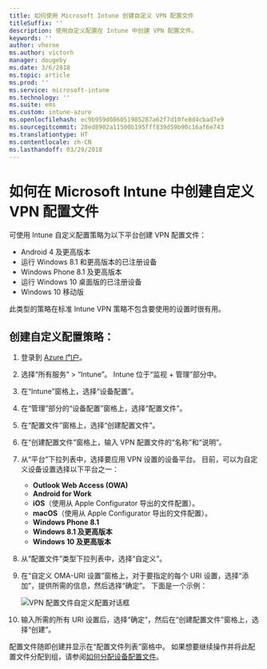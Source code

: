 ```yaml
---
title: 如何使用 Microsoft Intune 创建自定义 VPN 配置文件
titleSuffix: ''
description: 使用自定义配置在 Intune 中创建 VPN 配置文件。
keywords: ''
author: vhorne
ms.author: victorh
manager: dougeby
ms.date: 3/6/2018
ms.topic: article
ms.prod: ''
ms.service: microsoft-intune
ms.technology: ''
ms.suite: ems
ms.custom: intune-azure
ms.openlocfilehash: ec9b959d086051985287a62f7d10fe8d4cbad7e9
ms.sourcegitcommit: 28ed8902a11500b195fff839d59b90c16af6e743
ms.translationtype: HT
ms.contentlocale: zh-CN
ms.lasthandoff: 03/29/2018
---
```

# <a name="how-to-create-custom-vpn-profiles-in-microsoft-intune"></a>如何在 Microsoft Intune 中创建自定义 VPN 配置文件

可使用 Intune 自定义配置策略为以下平台创建 VPN 配置文件：

* Android 4 及更高版本
* 运行 Windows 8.1 和更高版本的已注册设备
* Windows Phone 8.1 及更高版本
* 运行 Windows 10 桌面版的已注册设备 
* Windows 10 移动版

此类型的策略在标准 Intune VPN 策略不包含要使用的设置时很有用。

## <a name="to-create-a-custom-configuration-policy"></a>创建自定义配置策略：

1. 登录到 [Azure 门户](https://portal.azure.com)。
2. 选择“所有服务” > “Intune”。 Intune 位于“监视 + 管理”部分中。
3. 在“Intune”窗格上，选择“设备配置”。
2. 在“管理”部分的“设备配置”窗格上，选择“配置文件”。
5. 在“配置文件”窗格上，选择“创建配置文件”。
6. 在“创建配置文件”窗格上，输入 VPN 配置文件的“名称”和“说明”。
7. 从“平台”下拉列表中，选择要应用 VPN 设置的设备平台。 目前，可以为自定义设备设置选择以下平台之一：
    - **Outlook Web Access (OWA)**
    - **Android for Work**
    - **iOS**（使用从 Apple Configurator 导出的文件配置）。
    - **macOS**（使用从 Apple Configurator 导出的文件配置）。
    - **Windows Phone 8.1**
    - **Windows 8.1 及更高版本**
    - **Windows 10 及更高版本**
6. 从“配置文件”类型下拉列表中，选择“自定义”。
7. 在“自定义 OMA-URI 设置”窗格上，对于要指定的每个 URI 设置，选择“添加”，提供所需的信息，然后选择“确定”。 下面是一个示例：

   ![VPN 配置文件自定义配置对话框](./media/Intune_Add_VPN_URI.png)

4.  输入所需的所有 URI 设置后，选择“确定”，然后在“创建配置文件”窗格上，选择“创建”。

配置文件随即创建并显示在“配置文件列表”窗格中。
如果想要继续操作并将此配置文件分配到组，请参阅[如何分配设备配置文件](device-profile-assign.md)。




